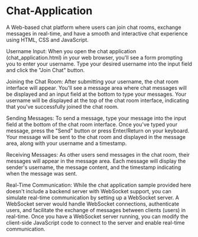# Chat-Application
A Web-based chat platform where users can join chat rooms, exchange messages in real-time, and have a smooth and interactive chat experience using HTML, CSS and JavaScript.

Username Input:
When you open the chat application (chat_application.html) in your web browser, you'll see a form prompting you to enter your username.
Type your desired username into the input field and click the "Join Chat" button.

Joining the Chat Room:
After submitting your username, the chat room interface will appear.
You'll see a message area where chat messages will be displayed and an input field at the bottom to type your messages.
Your username will be displayed at the top of the chat room interface, indicating that you've successfully joined the chat room.

Sending Messages:
To send a message, type your message into the input field at the bottom of the chat room interface.
Once you've typed your message, press the "Send" button or press Enter/Return on your keyboard.
Your message will be sent to the chat room and displayed in the message area, along with your username and a timestamp.

Receiving Messages:
As other users send messages in the chat room, their messages will appear in the message area.
Each message will display the sender's username, the message content, and the timestamp indicating when the message was sent.

Real-Time Communication:
While the chat application sample provided here doesn't include a backend server with WebSocket support, you can simulate real-time communication by setting up a WebSocket server.
A WebSocket server would handle WebSocket connections, authenticate users, and facilitate the exchange of messages between clients (users) in real-time.
Once you have a WebSocket server running, you can modify the client-side JavaScript code to connect to the server and enable real-time communication.
